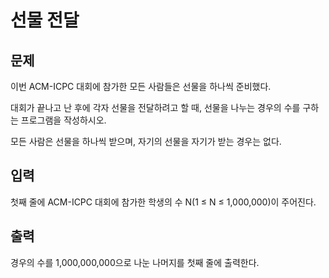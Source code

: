 # 선물 전달
## 문제
이번 ACM-ICPC 대회에 참가한 모든 사람들은 선물을 하나씩 준비했다.

대회가 끝나고 난 후에 각자 선물을 전달하려고 할 때, 선물을 나누는 경우의 수를 구하는 프로그램을 작성하시오.

모든 사람은 선물을 하나씩 받으며, 자기의 선물을 자기가 받는 경우는 없다.

## 입력
첫째 줄에 ACM-ICPC 대회에 참가한 학생의 수 N(1 ≤ N ≤ 1,000,000)이 주어진다.

## 출력
경우의 수를 1,000,000,000으로 나눈 나머지를 첫째 줄에 출력한다.